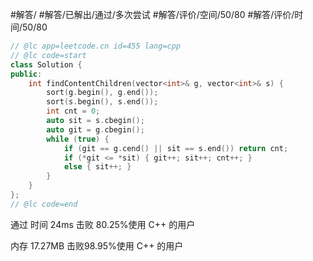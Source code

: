 #解答/ #解答/已解出/通过/多次尝试 #解答/评价/空间/50/80 #解答/评价/时间/50/80

```C++
// @lc app=leetcode.cn id=455 lang=cpp
// @lc code=start
class Solution {
public:
    int findContentChildren(vector<int>& g, vector<int>& s) {
		sort(g.begin(), g.end());
		sort(s.begin(), s.end());
		int cnt = 0;
		auto sit = s.cbegin();
		auto git = g.cbegin();
		while (true) {
			if (git == g.cend() || sit == s.end()) return cnt;
			if (*git <= *sit) { git++; sit++; cnt++; }
			else { sit++; } 
		}
    }
};
// @lc code=end
```

通过
时间
24ms
击败 80.25%使用 C++ 的用户

内存
17.27MB
击败98.95%使用 C++ 的用户